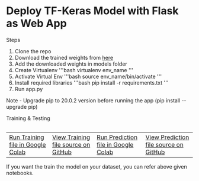 # Deploy TF-Keras Model with Flask as Web App

Steps 


1. Clone the repo
2. Download the trained weights from [here](https://drive.google.com/file/d/1vDk5TbaXylcjbaxpH6YTyknOQV01C2_3/view?usp=sharing)
3. Add the downloaded weights in models folder
4. Create Virtualenv
   '''bash
   virtualenv env_name
   '''
5. Activate Virtual Env
   '''bash
   source env_name/bin/activate
   '''
6. Install required libraries
   '''bash
   pip install -r requirements.txt
   '''
7. Run app.py

Note - Upgrade pip to 20.0.2 version before running the app (pip install --upgrade pip)


Training & Testing

<table class="tfo-notebook-buttons" align="left">
  <td>
    <a target="_blank" href="https://colab.research.google.com/github.com/omkarmohanjoshi/Brain_Tumor_Classification/blob/master/brain_tumor_classification_training.ipynb">Run Training file in Google Colab</a>
  </td>
  <td>
    <a target="_blank" href="https://github.com/omkarmohanjoshi/Brain_Tumor_Classification/blob/master/brain_tumor_classification_training.ipynb">View Training file source on GitHub</a>
  </td>
  <td>
    <a target="_blank" href="https://colab.research.google.com/github.com/omkarmohanjoshi/Brain_Tumor_Classification/blob/master/brain_tumor_classification_prediction.ipynb">Run Prediction file in Google Colab</a>
  </td>
  <td>
    <a target="_blank" href="https://github.com/omkarmohanjoshi/Brain_Tumor_Classification/blob/master/brain_tumor_classification_prediction.ipynb">View Prediction file source on GitHub</a>
  </td>
</table>

If you want the train the model on your dataset, you can refer above given notebooks.


   
